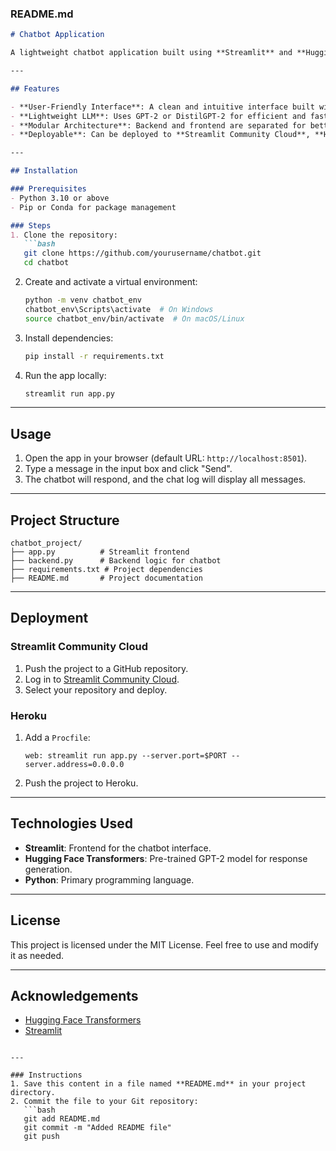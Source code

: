 
### **README.md**

```markdown
# Chatbot Application

A lightweight chatbot application built using **Streamlit** and **Hugging Face Transformers**. This project integrates a pre-trained GPT-2 model to generate responses to user input, providing a simple and intuitive conversational interface.

---

## Features

- **User-Friendly Interface**: A clean and intuitive interface built with Streamlit.
- **Lightweight LLM**: Uses GPT-2 or DistilGPT-2 for efficient and fast response generation.
- **Modular Architecture**: Backend and frontend are separated for better code organization and scalability.
- **Deployable**: Can be deployed to **Streamlit Community Cloud**, **Heroku**, or other platforms.

---

## Installation

### Prerequisites
- Python 3.10 or above
- Pip or Conda for package management

### Steps
1. Clone the repository:
   ```bash
   git clone https://github.com/yourusername/chatbot.git
   cd chatbot
   ```

2. Create and activate a virtual environment:
   ```bash
   python -m venv chatbot_env
   chatbot_env\Scripts\activate  # On Windows
   source chatbot_env/bin/activate  # On macOS/Linux
   ```

3. Install dependencies:
   ```bash
   pip install -r requirements.txt
   ```

4. Run the app locally:
   ```bash
   streamlit run app.py
   ```

---

## Usage

1. Open the app in your browser (default URL: `http://localhost:8501`).
2. Type a message in the input box and click "Send".
3. The chatbot will respond, and the chat log will display all messages.

---

## Project Structure

```
chatbot_project/
├── app.py          # Streamlit frontend
├── backend.py      # Backend logic for chatbot
├── requirements.txt # Project dependencies
├── README.md       # Project documentation
```

---

## Deployment

### Streamlit Community Cloud
1. Push the project to a GitHub repository.
2. Log in to [Streamlit Community Cloud](https://streamlit.io/cloud).
3. Select your repository and deploy.

### Heroku
1. Add a `Procfile`:
   ```
   web: streamlit run app.py --server.port=$PORT --server.address=0.0.0.0
   ```
2. Push the project to Heroku.

---

## Technologies Used

- **Streamlit**: Frontend for the chatbot interface.
- **Hugging Face Transformers**: Pre-trained GPT-2 model for response generation.
- **Python**: Primary programming language.

---

## License

This project is licensed under the MIT License. Feel free to use and modify it as needed.

---

## Acknowledgements

- [Hugging Face Transformers](https://huggingface.co/docs/transformers)
- [Streamlit](https://streamlit.io/)
```

---

### Instructions
1. Save this content in a file named **README.md** in your project directory.
2. Commit the file to your Git repository:
   ```bash
   git add README.md
   git commit -m "Added README file"
   git push
   ```
